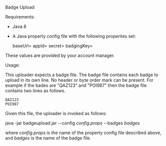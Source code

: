 Badge Upload

Requirements:

- Java 8

- A Java property config file with the following properites set: 


    baseUrl=
    appId=
    secret=
    badgingKey=


These values are provided by your account manager.



Usage:

This uploader expects a badge file. The badge file contains each badge to upload in its own line. No header or byte order mark can be present.
For example if the bades are "QAZ123" and "POI987" then the badge file contains two lines as follows.

    QAZ123
    POI987
    

 Given this file, the uploader is invoked as follows:
 
 java -jar badgeupload.jar --config $config.props$ --badges $badges$
 
 where $config.props$ is the name of the property config file described above, and $badges$ is the name of the badge file.
 
 